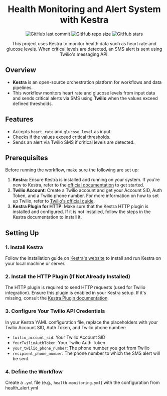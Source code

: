 <div align="center">

# Health Monitoring and Alert System with Kestra

![GitHub last commit](https://img.shields.io/github/last-commit/harshitt13/Smart_Health_Care_Automated_System)
![GitHub repo size](https://img.shields.io/github/repo-size/harshitt13/Smart_Health_Care_Automated_System)
![GitHub stars](https://img.shields.io/github/stars/harshitt13/Smart_Health_Care_Automated_System)

This project uses Kestra to monitor health data such as heart rate and glucose levels. When critical levels are detected, an SMS alert is sent using Twilio's messaging API.

</div>

## Overview

- **Kestra** is an open-source orchestration platform for workflows and data pipelines.
- This workflow monitors heart rate and glucose levels from input data and sends critical alerts via SMS using **Twilio** when the values exceed defined thresholds.
  
## Features

- Accepts `heart_rate` and `glucose_level` as input.
- Checks if the values exceed critical thresholds.
- Sends an alert via Twilio SMS if critical levels are detected.
  
## Prerequisites

Before running the workflow, make sure the following are set up:

1. **Kestra**: Ensure Kestra is installed and running on your system. If you're new to Kestra, refer to the [official documentation](https://kestra.io) to get started.
2. **Twilio Account**: Create a Twilio account and get your Account SID, Auth Token, and a Twilio phone number. For more information on how to set up Twilio, refer to [Twilio's official guide](https://www.twilio.com/docs/usage/keys-and-sid).
3. **Kestra Plugin for HTTP**: Make sure that the Kestra HTTP plugin is installed and configured. If it is not installed, follow the steps in the Kestra documentation to install it.

## Setting Up

### 1. Install Kestra
Follow the installation guide on [Kestra's website](https://kestra.io/docs/installation) to install and run Kestra on your local machine or server.

### 2. Install the HTTP Plugin (If Not Already Installed)
The HTTP plugin is required to send HTTP requests (used for Twilio integration). Ensure this plugin is enabled in your Kestra setup. If it's missing, consult the [Kestra Plugin documentation](https://kestra.io/plugins).

### 3. Configure Your Twilio API Credentials
In your Kestra YAML configuration file, replace the placeholders with your Twilio Account SID, Auth Token, and Twilio phone number:

- `twilio_account_sid`: Your Twilio Account SID
- `YourTwilioAuthToken`: Your Twilio Auth Token
- `your_twilio_phone_number`: The phone number you got from Twilio
- `recipient_phone_number`: The phone number to which the SMS alert will be sent.

### 4. Define the Workflow

Create a `.yml` file (e.g., `health-monitoring.yml`) with the configuration from health_alert.yml
